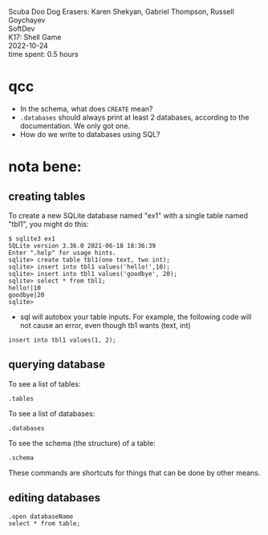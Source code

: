 Scuba Doo Dog Erasers: Karen Shekyan, Gabriel Thompson, Russell Goychayev \
SoftDev \
K17: Shell Game \
2022-10-24 \
time spent: 0.5 hours

# qcc
- In the schema, what does `CREATE` mean?
- `.databases` should always print at least 2 databases, according to the documentation. We only got one.
- How do we write to databases using SQL?

# nota bene:
## creating tables
To create a new SQLite database named "ex1" with a single table named "tbl1", you might do this:
```
$ sqlite3 ex1
SQLite version 3.36.0 2021-06-18 18:36:39
Enter ".help" for usage hints.
sqlite> create table tbl1(one text, two int);
sqlite> insert into tbl1 values('hello!',10);
sqlite> insert into tbl1 values('goodbye', 20);
sqlite> select * from tbl1;
hello!|10
goodbye|20
sqlite>
```
- sql will autobox your table inputs. For example, the following code will not cause an error, even though tb1 wants (text, int)
```
insert into tbl1 values(1, 2);
```

## querying database
To see a list of tables:
```
.tables
```
To see a list of databases:
```
.databases
```
To see the schema (the structure) of a table:
```
.schema
```
These commands are shortcuts for things that can be done by other means.

## editing databases
```
.open databaseName
select * from table;
```

